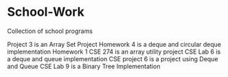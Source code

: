 # School-Work
Collection of school programs

Project 3 is an Array Set Project
Homework 4 is a deque and circular deque implementation
Homework 1 CSE 274 is an array utility project
CSE Lab 6 is a deque and queue implementation
CSE project 6 is a project using Deque and Queue
CSE Lab 9 is a Binary Tree Implementation
